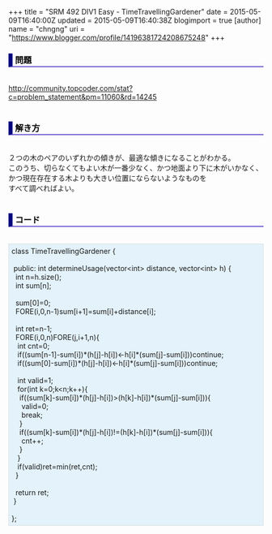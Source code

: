 +++
title = "SRM 492 DIV1 Easy - TimeTravellingGardener"
date = 2015-05-09T16:40:00Z
updated = 2015-05-09T16:40:38Z
blogimport = true 
[author]
	name = "chngng"
	uri = "https://www.blogger.com/profile/14196381724208675248"
+++

<div dir="ltr" style="text-align: left;" trbidi="on"><h3 style="border-bottom: 2px solid slateblue; border-left: 8px solid navy; color: black; padding: 0px 0px 1px 5px;">問題 <br /></h3><br /><a href="http://community.topcoder.com/stat?c=problem_statement&amp;pm=11060&amp;rd=14245" target="_blank">http://community.topcoder.com/stat?c=problem_statement&amp;pm=11060&amp;rd=14245</a><br /><br /><h3 style="border-bottom: 2px solid slateblue; border-left: 8px solid navy; color: black; padding: 0px 0px 1px 5px;">解き方 </h3><br />２つの木のペアのいずれかの傾きが、最適な傾きになることがわかる。<br />このうち、切らなくてもよい木が一番少なく、かつ地面より下に木がいかなく、<br />かつ現在存在する木よりも大きい位置にならないようなものを<br />すべて調べればよい。<br /><br /><h3 style="border-bottom: 2px solid slateblue; border-left: 8px solid navy; color: black; padding: 0px 0px 1px 5px;">コード </h3><br /><div style="background-color: #e3f2fb; border: 1px dotted #CCCCCC; padding: 5px;">class TimeTravellingGardener {<br /><br /><span class="Apple-tab-span" style="white-space: pre;"> </span>public: int determineUsage(vector&lt;int&gt; distance, vector&lt;int&gt; h) {<br /><span class="Apple-tab-span" style="white-space: pre;">  </span>int n=h.size();<br /><span class="Apple-tab-span" style="white-space: pre;">  </span>int sum[n];<br /><br /><span class="Apple-tab-span" style="white-space: pre;">  </span>sum[0]=0;<br /><span class="Apple-tab-span" style="white-space: pre;">  </span>FORE(i,0,n-1)sum[i+1]=sum[i]+distance[i];<br /><br /><span class="Apple-tab-span" style="white-space: pre;">  </span>int ret=n-1;<br /><span class="Apple-tab-span" style="white-space: pre;">  </span>FORE(i,0,n)FORE(j,i+1,n){<br /><span class="Apple-tab-span" style="white-space: pre;">   </span>int cnt=0;<br /><span class="Apple-tab-span" style="white-space: pre;">   </span>if((sum[n-1]-sum[i])*(h[j]-h[i])&lt;-h[i]*(sum[j]-sum[i]))continue;<br /><span class="Apple-tab-span" style="white-space: pre;">   </span>if((sum[0]-sum[i])*(h[j]-h[i])&lt;-h[i]*(sum[j]-sum[i]))continue;<br /><br /><span class="Apple-tab-span" style="white-space: pre;">   </span>int valid=1;<br /><span class="Apple-tab-span" style="white-space: pre;">   </span>for(int k=0;k&lt;n;k++){<br /><span class="Apple-tab-span" style="white-space: pre;">    </span>if((sum[k]-sum[i])*(h[j]-h[i])&gt;(h[k]-h[i])*(sum[j]-sum[i])){<br /><span class="Apple-tab-span" style="white-space: pre;">     </span>valid=0;<br /><span class="Apple-tab-span" style="white-space: pre;">     </span>break;<br /><span class="Apple-tab-span" style="white-space: pre;">    </span>}<br /><span class="Apple-tab-span" style="white-space: pre;">    </span>if((sum[k]-sum[i])*(h[j]-h[i])!=(h[k]-h[i])*(sum[j]-sum[i])){<br /><span class="Apple-tab-span" style="white-space: pre;">     </span>cnt++;<br /><span class="Apple-tab-span" style="white-space: pre;">    </span>}<br /><span class="Apple-tab-span" style="white-space: pre;">   </span>}<br /><span class="Apple-tab-span" style="white-space: pre;">   </span>if(valid)ret=min(ret,cnt);<br /><span class="Apple-tab-span" style="white-space: pre;">  </span>}<br /><br /><span class="Apple-tab-span" style="white-space: pre;">  </span>return ret;<br /><span class="Apple-tab-span" style="white-space: pre;"> </span>}<br /><br />};</div></div>
